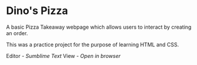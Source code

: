 # Dino's Pizza

A basic Pizza Takeaway webpage which allows users to interact by creating an order.

This was a practice project for the purpose of learning HTML and CSS. 

Editor - *Sumblime Text*
View - *Open in browser*